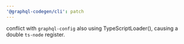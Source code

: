 ```yaml
---
'@graphql-codegen/cli': patch
---
```


conflict with `graphql-config` also using TypeScriptLoader(), causing a double `ts-node` register.

